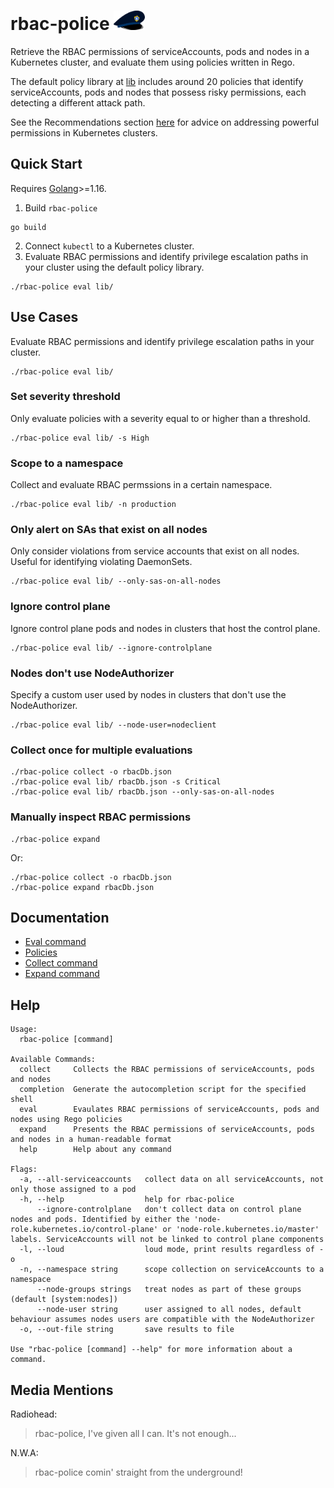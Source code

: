# rbac-police <img src="./docs/logo.png" width="50">
Retrieve the RBAC permissions of serviceAccounts, pods and nodes in a Kubernetes cluster, and evaluate them using policies written in Rego.

The default policy library at [lib](./lib) includes around 20 policies that identify serviceAccounts, pods and nodes that possess risky permissions, each detecting a different attack path.

See the Recommendations section [here](https://www.paloaltonetworks.com/resources/whitepapers/kubernetes-privilege-escalation-excessive-permissions-in-popular-platforms) for advice on addressing powerful permissions in Kubernetes clusters.


## Quick Start
Requires [Golang](https://go.dev/doc/install)>=1.16.

1. Build `rbac-police`
```shell
go build
```
2. Connect `kubectl` to a Kubernetes cluster.
3. Evaluate RBAC permissions and identify privilege escalation paths in your cluster using the default policy library.
```shell
./rbac-police eval lib/
```

## Use Cases
Evaluate RBAC permissions and identify privilege escalation paths in your cluster.
```
./rbac-police eval lib/
```
### Set severity threshold
Only evaluate policies with a severity equal to or higher than a threshold.
```
./rbac-police eval lib/ -s High
```
### Scope to a namespace
Collect and evaluate RBAC permssions in a certain namespace.
```
./rbac-police eval lib/ -n production
```
### Only alert on SAs that exist on all nodes
Only consider violations from service accounts that exist on all nodes. Useful for identifying violating DaemonSets.
```
./rbac-police eval lib/ --only-sas-on-all-nodes
```
###  Ignore control plane
Ignore control plane pods and nodes in clusters that host the control plane.
```
./rbac-police eval lib/ --ignore-controlplane
```
### Nodes don't use NodeAuthorizer
Specify a custom user used by nodes in clusters that don't use the NodeAuthorizer.
```
./rbac-police eval lib/ --node-user=nodeclient
```
### Collect once for multiple evaluations
```
./rbac-police collect -o rbacDb.json
./rbac-police eval lib/ rbacDb.json -s Critical
./rbac-police eval lib/ rbacDb.json --only-sas-on-all-nodes
```
### Manually inspect RBAC permissions
```
./rbac-police expand
```
Or:
```
./rbac-police collect -o rbacDb.json
./rbac-police expand rbacDb.json
```

## Documentation
 - [Eval command](docs/eval.md)
 - [Policies](docs/policies.md)
 - [Collect command](docs/collect.md)
 - [Expand command](docs/expand.md)

## Help
```
Usage:
  rbac-police [command]

Available Commands:
  collect     Collects the RBAC permissions of serviceAccounts, pods and nodes
  completion  Generate the autocompletion script for the specified shell
  eval        Evaulates RBAC permissions of serviceAccounts, pods and nodes using Rego policies
  expand      Presents the RBAC permissions of serviceAccounts, pods and nodes in a human-readable format
  help        Help about any command

Flags:
  -a, --all-serviceaccounts   collect data on all serviceAccounts, not only those assigned to a pod
  -h, --help                  help for rbac-police
      --ignore-controlplane   don't collect data on control plane nodes and pods. Identified by either the 'node-role.kubernetes.io/control-plane' or 'node-role.kubernetes.io/master' labels. ServiceAccounts will not be linked to control plane components
  -l, --loud                  loud mode, print results regardless of -o
  -n, --namespace string      scope collection on serviceAccounts to a namespace
      --node-groups strings   treat nodes as part of these groups (default [system:nodes])
      --node-user string      user assigned to all nodes, default behaviour assumes nodes users are compatible with the NodeAuthorizer
  -o, --out-file string       save results to file

Use "rbac-police [command] --help" for more information about a command.
```

## Media Mentions
Radiohead:
> rbac-police, I've given all I can. It's not enough...

N.W.A:
> rbac-police comin' straight from the underground!
